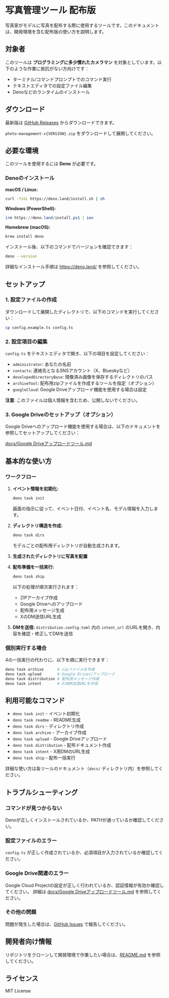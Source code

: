 # 写真管理ツール 配布版

写真家がモデルに写真を配布する際に使用するツールです。このドキュメントは、開発環境を含む配布版の使い方を説明します。

## 対象者

このツールは **プログラミングに多少慣れたカメラマン** を対象としています。以下のような作業に抵抗がない方向けです：

- ターミナル/コマンドプロンプトでのコマンド実行
- テキストエディタでの設定ファイル編集
- Denoなどのランタイムのインストール

## ダウンロード

最新版は [GitHub Releases](https://github.com/hidari/photo-management/releases/latest) からダウンロードできます。

`photo-management-v{VERSION}.zip` をダウンロードして展開してください。

## 必要な環境

このツールを使用するには **Deno** が必要です。

### Denoのインストール

**macOS / Linux:**
```bash
curl -fsSL https://deno.land/install.sh | sh
```

**Windows (PowerShell):**
```powershell
irm https://deno.land/install.ps1 | iex
```

**Homebrew (macOS):**
```bash
brew install deno
```

インストール後、以下のコマンドでバージョンを確認できます：

```bash
deno --version
```

詳細なインストール手順は https://deno.land/ を参照してください。

## セットアップ

### 1. 設定ファイルの作成

ダウンロードして展開したディレクトリで、以下のコマンドを実行してください：

```bash
cp config.example.ts config.ts
```

### 2. 設定項目の編集

`config.ts` をテキストエディタで開き、以下の項目を設定してください：

- `administrator`: あなたの名前
- `contacts`: 連絡先となるSNSアカウント（X、Blueskyなど）
- `developedDirectoryBase`: 現像済み画像を保存するディレクトリのパス
- `archiveTool`: 配布用zipファイルを作成するツールを指定（オプション）
- `googleCloud`: Google Driveアップロード機能を使用する場合は設定

**注意**: このファイルは個人情報を含むため、公開しないでください。

### 3. Google Driveのセットアップ（オプション）

Google Driveへのアップロード機能を使用する場合は、以下のドキュメントを参照してセットアップしてください：

[docs/Google Driveアップロードツール.md](docs/Google%20Drive%E3%82%A2%E3%83%83%E3%83%97%E3%83%AD%E3%83%BC%E3%83%89%E3%83%84%E3%83%BC%E3%83%AB.md)

## 基本的な使い方

### ワークフロー

1. **イベント情報を初期化:**
   ```bash
   deno task init
   ```
   画面の指示に従って、イベント日付、イベント名、モデル情報を入力します。

2. **ディレクトリ構造を作成:**
   ```bash
   deno task dirs
   ```
   モデルごとの配布用ディレクトリが自動生成されます。

3. **生成されたディレクトリに写真を配置**

4. **配布準備を一括実行:**
   ```bash
   deno task ship
   ```
   以下の処理が順次実行されます：
   - ZIPアーカイブ作成
   - Google Driveへのアップロード
   - 配布用メッセージ生成
   - XのDM送信URL生成

5. **DMを送信:**
   `distribution.config.toml` 内の `intent_url` のURLを開き、内容を確認・修正してDMを送信

### 個別実行する場合

4の一括実行の代わりに、以下を順に実行できます：

```bash
deno task archive      # zipファイルを作成
deno task upload       # Google Driveにアップロード
deno task distribution # 配布用メッセージ作成
deno task intent       # XのDM送信URLを作成
```

## 利用可能なコマンド

- `deno task init` - イベント初期化
- `deno task readme` - README生成
- `deno task dirs` - ディレクトリ作成
- `deno task archive` - アーカイブ作成
- `deno task upload` - Google Driveアップロード
- `deno task distribution` - 配布ドキュメント作成
- `deno task intent` - X用DMのURL生成
- `deno task ship` - 配布一括実行

詳細な使い方は各ツールのドキュメント（`docs/` ディレクトリ内）を参照してください。

## トラブルシューティング

### コマンドが見つからない

Denoが正しくインストールされているか、PATHが通っているか確認してください。

### 設定ファイルのエラー

`config.ts` が正しく作成されているか、必須項目が入力されているか確認してください。

### Google Drive関連のエラー

Google Cloud Projectの設定が正しく行われているか、認証情報が有効か確認してください。
詳細は [docs/Google Driveアップロードツール.md](docs/Google%20Drive%E3%82%A2%E3%83%83%E3%83%97%E3%83%AD%E3%83%BC%E3%83%89%E3%83%84%E3%83%BC%E3%83%AB.md) を参照してください。

### その他の問題

問題が発生した場合は、[GitHub Issues](https://github.com/hidari/photo-management/issues) で報告してください。

## 開発者向け情報

リポジトリをクローンして開発環境で作業したい場合は、[README.md](./README.md) を参照してください。

## ライセンス

MIT License
